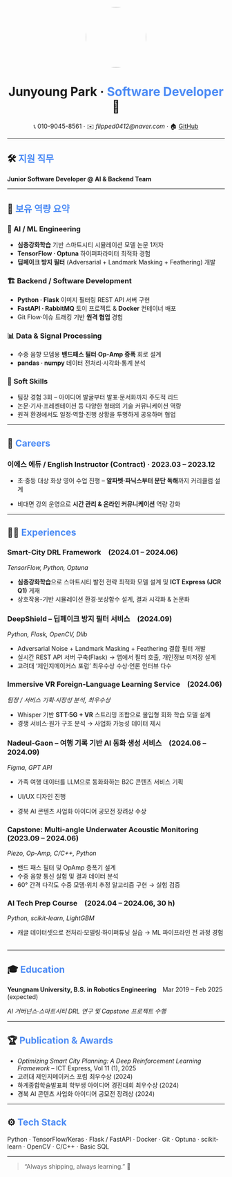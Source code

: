 <p align="center">
  <img src="(https://github.com/Flipped0412/Cover-Letter/blob/main/profilePic.jpg)?raw=true" width="140" style="border-radius:50%;">
</p>

<h1 align="center"><strong>Junyoung&nbsp;Park</strong> · <span style="color:#4C8BF5;">Software&nbsp;Developer</span> 🚀</h1>

<p align="center">
  📞 010-9045-8561 · ✉️ <em>flipped0412@naver.com</em> · 🏠 <a href="https://github.com/Flipped0412">GitHub</a>
</p>

---

## 🛠️ <span style="color:#4C8BF5;"><strong>지원 직무</strong></span>
**Junior Software Developer @ AI & Backend Team**

---

## 🔑 <span style="color:#4C8BF5;"><strong>보유 역량 요약</strong></span>

### 🤖 **AI / ML Engineering**
- **심층강화학습** 기반 스마트시티 시뮬레이션 모델 논문 1저자  
- **TensorFlow · Optuna** 하이퍼파라미터 최적화 경험  
- **딥페이크 방지 필터** (Adversarial + Landmark Masking + Feathering) 개발  

### 🏗️ **Backend / Software Development**
- **Python · Flask** 이미지 필터링 REST API 서버 구현  
- **FastAPI · RabbitMQ** 토이 프로젝트 & **Docker** 컨테이너 배포  
- Git Flow·이슈 트래킹 기반 **원격 협업** 경험  

### 📊 **Data & Signal Processing**
- 수중 음향 모뎀용 **밴드패스 필터**·**Op-Amp 증폭** 회로 설계  
- **pandas · numpy** 데이터 전처리·시각화·통계 분석  

### 🤝 **Soft Skills**
* 팀장 경험 3회 – 아이디어 발굴부터 발표·문서화까지 주도적 리드 ﻿
* 논문·기사·프레젠테이션 등 다양한 형태의 기술 커뮤니케이션 역량
* 원격 환경에서도 일정·역할·진행 상황을 투명하게 공유하며 협업

---

## 💼 <span style="color:#4C8BF5;"><strong>Careers</strong></span>

### **이에스 에듀 / English Instructor (Contract) · 2023.03 – 2023.12**
* 초·중등 대상 화상 영어 수업 진행 – **알파벳·파닉스부터 문단 독해**까지 커리큘럼 설계
- 비대면 강의 운영으로 **시간 관리 & 온라인 커뮤니케이션** 역량 강화  

---

## 🧑‍💻 <span style="color:#4C8BF5;"><strong>Experiences</strong></span>

### **Smart-City DRL Framework (2024.01 – 2024.06)**

*TensorFlow, Python, Optuna*

* **심층강화학습**으로 스마트시티 발전 전략 최적화 모델 설계 및 **ICT Express (JCR Q1)** 게재 ﻿
* 상호작용-기반 시뮬레이션 환경·보상함수 설계, 결과 시각화 & 논문화

### **DeepShield – 딥페이크 방지 필터 서비스 (2024.09)**

*Python, Flask, OpenCV, Dlib*

* Adversarial Noise + Landmark Masking + Feathering 결합 필터 개발
* 실시간 REST API 서버 구축(Flask) → 앱에서 필터 호출, 개인정보 미저장 설계
* 고려대 ‘제인지메이커스 포럼’ 최우수상 수상·언론 인터뷰 다수 ﻿

### **Immersive VR Foreign-Language Learning Service (2024.06)**

*팀장 / 서비스 기획·시장성 분석, 최우수상*

* Whisper 기반 **STT·5G + VR** 스트리밍 조합으로 몰입형 회화 학습 모델 설계
* 경쟁 서비스·원가 구조 분석 → 사업화 가능성 데이터 제시 ﻿

### **Nadeul-Gaon – 여행 기록 기반 AI 동화 생성 서비스 (2024.06 – 2024.09)**

*Figma, GPT API*

* 가족 여행 데이터를 LLM으로 동화화하는 B2C 콘텐츠 서비스 기획
- UI/UX 디자인 진행
* 경북 AI 콘텐츠 사업화 아이디어 공모전 장려상 수상 ﻿

### **Capstone: Multi-angle Underwater Acoustic Monitoring (2023.09 – 2024.06)**

*Piezo, Op-Amp, C/C++, Python*

* 밴드 패스 필터 및 OpAmp 증폭기 설계
* 수중 음향 통신 실험 및 결과 데이터 분석
* 60° 간격 다각도 수중 모뎀·위치 추정 알고리즘 구현 → 실험 검증 ﻿

### **AI Tech Prep Course (2024.04 – 2024.06, 30 h)**

*Python, scikit-learn, LightGBM*

* 캐글 데이터셋으로 전처리·모델링·하이퍼튜닝 실습 → ML 파이프라인 전 과정 경험 ﻿
---

## 🎓 <span style="color:#4C8BF5;"><strong>Education</strong></span>
**Yeungnam University, B.S. in Robotics Engineering** Mar 2019 – Feb 2025 (expected)

*AI 거버넌스·스마트시티 DRL 연구 및 Capstone 프로젝트 수행*

---

## 🏆 <span style="color:#4C8BF5;"><strong>Publication & Awards</strong></span>
* *Optimizing Smart City Planning: A Deep Reinforcement Learning Framework* – ICT Express, Vol 11 (1), 2025 ﻿
* 고려대 제인지메이커스 포럼 최우수상 (2024)
* 하계종합학술발표회 학부생 아이디어 경진대회 최우수상 (2024)
* 경북 AI 콘텐츠 사업화 아이디어 공모전 장려상 (2024)
---

## ⚙️ <span style="color:#4C8BF5;"><strong>Tech Stack</strong></span>
Python · TensorFlow/Keras · Flask / FastAPI · Docker · Git · Optuna · scikit-learn · OpenCV · C/C++ · Basic SQL

---

> “Always shipping, always learning.” 🌱
